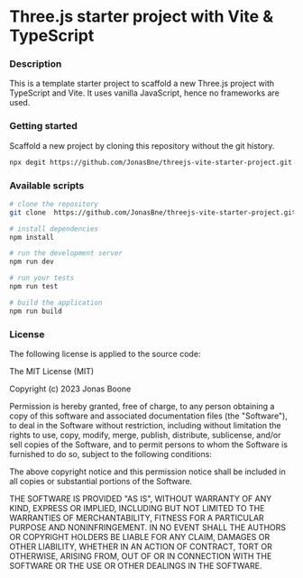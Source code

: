 # Three.js starter project with Vite & TypeScript

### Description

This is a template starter project to scaffold a new Three.js project with TypeScript and Vite.
It uses vanilla JavaScript, hence no frameworks are used.

### Getting started

Scaffold a new project by cloning this repository without the git history.

```bash
npx degit https://github.com/JonasBne/threejs-vite-starter-project.git <your-repo-name-here> 
```

### Available scripts

```bash
# clone the repository
git clone  https://github.com/JonasBne/threejs-vite-starter-project.git <your-optional-repo-name-here>
```

```bash
# install dependencies
npm install 
```

```bash
# run the development server
npm run dev
```

```bash
# run your tests
npm run test
```

```bash
# build the application
npm run build
```

### License

The following license is applied to the source code:

The MIT License (MIT)

Copyright (c) 2023 Jonas Boone

Permission is hereby granted, free of charge, to any person obtaining a copy
of this software and associated documentation files (the "Software"), to deal
in the Software without restriction, including without limitation the rights
to use, copy, modify, merge, publish, distribute, sublicense, and/or sell
copies of the Software, and to permit persons to whom the Software is
furnished to do so, subject to the following conditions:

The above copyright notice and this permission notice shall be included in all
copies or substantial portions of the Software.

THE SOFTWARE IS PROVIDED "AS IS", WITHOUT WARRANTY OF ANY KIND, EXPRESS OR
IMPLIED, INCLUDING BUT NOT LIMITED TO THE WARRANTIES OF MERCHANTABILITY,
FITNESS FOR A PARTICULAR PURPOSE AND NONINFRINGEMENT. IN NO EVENT SHALL THE
AUTHORS OR COPYRIGHT HOLDERS BE LIABLE FOR ANY CLAIM, DAMAGES OR OTHER
LIABILITY, WHETHER IN AN ACTION OF CONTRACT, TORT OR OTHERWISE, ARISING FROM,
OUT OF OR IN CONNECTION WITH THE SOFTWARE OR THE USE OR OTHER DEALINGS IN THE
SOFTWARE.
